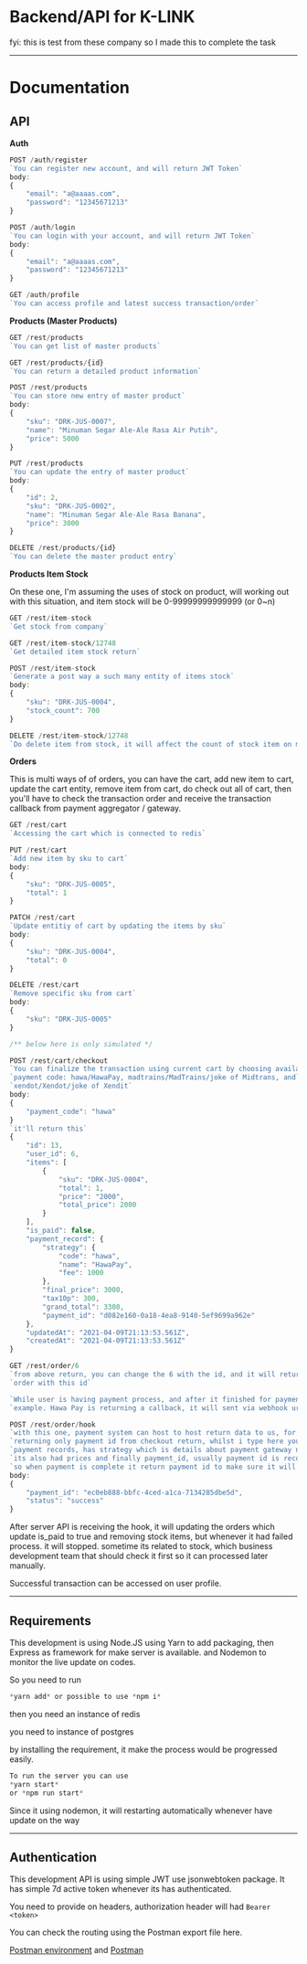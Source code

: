 # Backend/API for K-LINK

fyi: this is test from these company so I made this to complete the task

---

# Documentation

## API

**Auth**

```jsx
POST /auth/register
`You can register new account, and will return JWT Token`
body:
{
    "email": "a@aaaas.com",
    "password": "12345671213"
}

POST /auth/login
`You can login with your account, and will return JWT Token`
body:
{
    "email": "a@aaaas.com",
    "password": "12345671213"
}

GET /auth/profile
`You can access profile and latest success transaction/order`
```

**Products (Master Products)**

```jsx
GET /rest/products
`You can get list of master products`

GET /rest/products/{id}
`You can return a detailed product information`

POST /rest/products
`You can store new entry of master product`
body:
{
    "sku": "DRK-JUS-0007",
    "name": "Minuman Segar Ale-Ale Rasa Air Putih",
    "price": 5000
}

PUT /rest/products
`You can update the entry of master product`
body:
{
    "id": 2,
    "sku": "DRK-JUS-0002",
    "name": "Minuman Segar Ale-Ale Rasa Banana",
    "price": 3000
}

DELETE /rest/products/{id}
`You can delete the master product entry`

```

**Products Item Stock**

On these one, I'm assuming the uses of stock on product, will working out with this situation, and item stock will be 0-99999999999999 (or 0~n)

```jsx
GET /rest/item-stock
`Get stock from company`

GET /rest/item-stock/12748
`Get detailed item stock return`

POST /rest/item-stock
`Generate a post way a such many entity of items stock`
body:
{
    "sku": "DRK-JUS-0004",
    "stock_count": 700
}

DELETE /rest/item-stock/12748
`Do delete item from stock, it will affect the count of stock item on master product`
```

**Orders**

This is multi ways of of orders, you can have the cart, add new item to cart, update the cart entity, remove item from cart, do check out all of cart, then you'll have to check the transaction order and receive the transaction callback from payment aggregator / gateway.

```jsx
GET /rest/cart
`Accessing the cart which is connected to redis`

PUT /rest/cart
`Add new item by sku to cart`
body:
{
    "sku": "DRK-JUS-0005",
    "total": 1
}

PATCH /rest/cart
`Update entitiy of cart by updating the items by sku`
body:
{
    "sku": "DRK-JUS-0004",
    "total": 0
}

DELETE /rest/cart
`Remove specific sku from cart`
body:
{
    "sku": "DRK-JUS-0005"
}

/** below here is only simulated */

POST /rest/cart/checkout
`You can finalize the transaction using current cart by choosing available`
`payment code: hawa/HawaPay, madtrains/MadTrains/joke of Midtrans, and`
`xendot/Xendot/joke of Xendit`
body:
{
    "payment_code": "hawa"
}
`it'll return this`
{
    "id": 13,
    "user_id": 6,
    "items": [
        {
            "sku": "DRK-JUS-0004",
            "total": 1,
            "price": "2000",
            "total_price": 2000
        }
    ],
    "is_paid": false,
    "payment_record": {
        "strategy": {
            "code": "hawa",
            "name": "HawaPay",
            "fee": 1000
        },
        "final_price": 3000,
        "tax10p": 300,
        "grand_total": 3300,
        "payment_id": "d082e160-0a18-4ea8-9140-5ef9699a962e"
    },
    "updatedAt": "2021-04-09T21:13:53.561Z",
    "createdAt": "2021-04-09T21:13:53.561Z"
}

GET /rest/order/6
`from above return, you can change the 6 with the id, and it will return the current`
`order with this id`

`While user is having payment process, and after it finished for payment, then for`
`example. Hawa Pay is returning a callback, it will sent via webhook url`

POST /rest/order/hook
`with this one, payment system can host to host return data to us, for example this one`
`returning only payment id from checkout return, whilst i type here you can check the`
`payment records, has strategy which is details about payment gateway name and fee`
`its also had prices and finally payment_id, usually payment id is recorded both place`
`so when payment is complete it return payment id to make sure it will be used on us`
body:
{
    "payment_id": "ec0eb888-bbfc-4ced-a1ca-7134285dbe5d",
    "status": "success"
}
```

After server API is receiving the hook, it will updating the orders which update is_paid to true and removing stock items, but whenever it had failed process. it will stopped. sometime its related to stock, which business development team that should check it first so it can processed later manually.

Successful transaction can be accessed on user profile.

---

## Requirements

This development is using Node.JS using Yarn to add packaging, then Express as framework for make server is available. and Nodemon to monitor the live update on codes.

So you need to run

```jsx
*yarn add* or possible to use *npm i*
```

then you need an instance of redis

you need to instance of postgres

by installing the requirement, it make the process would be progressed easily.

```jsx
To run the server you can use
*yarn start*
or *npm run start*
```

Since it using nodemon, it will restarting automatically whenever have update on the way

---

## Authentication

This development API is using simple JWT use jsonwebtoken package. It has simple 7d active token whenever its has authenticated.

You need to provide on headers, authorization header will had `Bearer <token>`

You can check the routing using the Postman export file here.

[Postman environment](https://drive.google.com/file/d/1zNXajEie6n0jn143vGU-NAWbnSIW4ige/view?usp=sharing) and [Postman](https://drive.google.com/file/d/1h2lNyfEzKTXzb-V3QoFAnBrM9TI6Pt2c/view?usp=sharing)